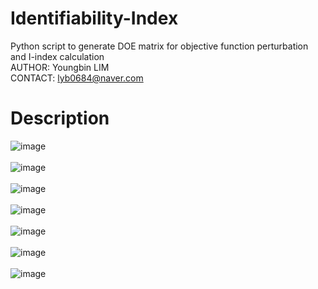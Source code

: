 # Identifiability-Index
Python script to generate DOE matrix for objective function perturbation and I-index calculation <br>
AUTHOR: Youngbin LIM <br>
CONTACT: lyb0684@naver.com

# Description
![image](https://github.com/user-attachments/assets/e1c3ac9a-7e1a-4332-b206-bbee4fd9a5f1) <br><br>
![image](https://github.com/user-attachments/assets/c2846864-78ae-4178-97d9-c72e4676194c) <br><br>
![image](https://github.com/user-attachments/assets/0141c1af-ccc5-45d2-ad9b-df5e1f04b980) <br><br>
![image](https://github.com/user-attachments/assets/e476f968-b574-4c0d-97db-0fc0c98d12f1) <br><br>
![image](https://github.com/user-attachments/assets/aed8fc3e-6706-48dc-a7b5-50d8b3b97609) <br><br>
![image](https://github.com/user-attachments/assets/50d08c93-0056-41cd-9753-613a749dd946) <br><br>
![image](https://github.com/user-attachments/assets/455e813d-9752-443d-9e50-9d02b0b792b7) <br><br>

